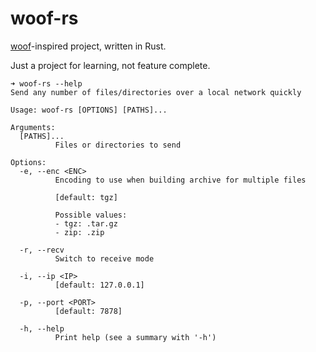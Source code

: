 # woof-rs

[woof](http://www.home.unix-ag.org/simon/woof.html)-inspired project, written in Rust.

Just a project for learning, not feature complete.

```console
➜ woof-rs --help
Send any number of files/directories over a local network quickly

Usage: woof-rs [OPTIONS] [PATHS]...

Arguments:
  [PATHS]...
          Files or directories to send

Options:
  -e, --enc <ENC>
          Encoding to use when building archive for multiple files

          [default: tgz]

          Possible values:
          - tgz: .tar.gz
          - zip: .zip

  -r, --recv
          Switch to receive mode

  -i, --ip <IP>
          [default: 127.0.0.1]

  -p, --port <PORT>
          [default: 7878]

  -h, --help
          Print help (see a summary with '-h')
```
